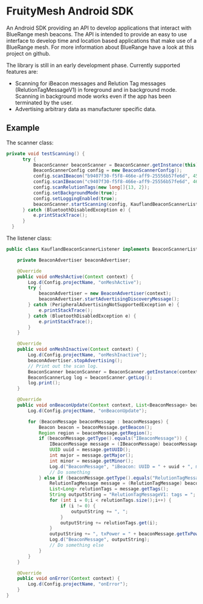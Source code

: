 # FruityMesh Android SDK
An Android SDK providing an API to develop applications that interact with BlueRange mesh beacons. The API is intended to provide an easy to use interface to develop time and location based applications that make use of a BlueRange mesh. For more information about BlueRange have a look at this project on github.

The library is still in an early development phase. Currently supported features are:
- Scanning for iBeacon messages and Relution Tag messages (RelutionTagMessageV1) in foreground and in background mode. Scanning in background mode works even if the app has been terminated by the user.
- Advertising arbitrary data as manufacturer specific data.

## Example
The scanner class:
```java
private void testScanning() {
      try {
          BeaconScanner beaconScanner = BeaconScanner.getInstance(this);
          BeaconScannerConfig config = new BeaconScannerConfig();
          config.scanIBeacon("b9407f30-f5f8-466e-aff9-25556b57fe6d", 45, 1);
          config.scanIBeacon("c9407f30-f5f8-466e-aff9-25556b57fe6d", 46, 2);
          config.scanRelutionTags(new long[]{13, 2});
          config.setBackgroundMode(true);
          config.setLoggingEnabled(true);
          beaconScanner.startScanning(config, KauflandBeaconScannerListener.class);
      } catch (BluetoothDisabledException e) {
          e.printStackTrace();
      }
  }
```

The listener class:
```java
public class KauflandBeaconScannerListener implements BeaconScannerListener {

    private BeaconAdvertiser beaconAdvertiser;

    @Override
    public void onMeshActive(Context context) {
        Log.d(Config.projectName, "onMeshActive");
        try {
            beaconAdvertiser = new BeaconAdvertiser(context);
            beaconAdvertiser.startAdvertisingDiscoveryMessage();
        } catch (PeripheralAdvertisingNotSupportedException e) {
            e.printStackTrace();
        } catch (BluetoothDisabledException e) {
            e.printStackTrace();
        }
    }

    @Override
    public void onMeshInactive(Context context) {
        Log.d(Config.projectName, "onMeshInactive");
        beaconAdvertiser.stopAdvertising();
        // Print out the scan log.
        BeaconScanner beaconScanner = BeaconScanner.getInstance(context);
        BeaconScannerLog log = beaconScanner.getLog();
        log.print();
    }

    @Override
    public void onBeaconUpdate(Context context, List<BeaconMessage> beaconMessages) {
        Log.d(Config.projectName, "onBeaconUpdate");

        for (BeaconMessage beaconMessage : beaconMessages) {
            Beacon beacon = beaconMessage.getBeacon();
            Region region = beaconMessage.getRegion();
            if (beaconMessage.getType().equals("IBeaconMessage")) {
                IBeaconMessage message = (IBeaconMessage) beaconMessage;
                UUID uuid = message.getUUID();
                int major = message.getMajor();
                int minor = message.getMinor();
                Log.d("BeaconMessage", "iBeacon: UUID = " + uuid + ", major = " + major + ", minor = " + minor);
                // Do something
            } else if (beaconMessage.getType().equals("RelutionTagMessageV1")) {
                RelutionTagMessage message = (RelutionTagMessage) beaconMessage;
                List<Long> relutionTags = message.getTags();
                String outputString = "RelutionTagMessageV1: tags = ";
                for (int i = 0;i < relutionTags.size();i++) {
                    if (i != 0) {
                        outputString += ", ";
                    }
                    outputString += relutionTags.get(i);
                }
                outputString += ", txPower = " + beaconMessage.getTxPower();
                Log.d("BeaconMessage", outputString);
                // Do something else
            }
        }
    }

    @Override
    public void onError(Context context) {
        Log.d(Config.projectName, "onError");
    }
}
```
